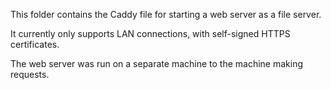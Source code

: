 This folder contains the Caddy file for starting a web server as a file server.

It currently only supports LAN connections, with self-signed HTTPS certificates.

The web server was run on a separate machine to the machine making requests. 